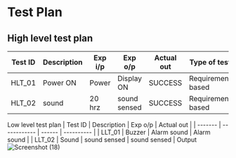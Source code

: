 
# Test Plan
## High level test plan
| Test ID |	Description |	Exp i/p |	Exp o/p |	Actual out |	Type of test |
| ------- | ----------- | ------- | ------- | ----------- | ----------- |
| HLT_01 |	Power ON |	Power	| Display ON |	SUCCESS |	Requirement based |
| HLT_02 |	sound |	20 hrz |	sound sensed |	SUCCESS |	Requirement based |

Low level test plan
| Test ID |	Description |	Exp o/p |	Actual out |
| ------- | ------------ | ------ | ---------- |
| LLT_01 |	Buzzer |	Alarm sound |	Alarm sound |
| LLT_02 |	Sound |	sound sensed |	sound sensed |
Output
![Screenshot (18)](https://user-images.githubusercontent.com/94284023/144404069-0c24110c-42c7-411d-814d-b4bd676c45c6.png)
